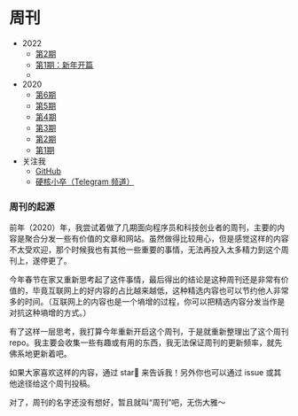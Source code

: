 
# 周刊

-  2022
    -  [第2期](https://github.com/jacksonwuu/weekly/blob/main/2022/%E7%AC%AC2%E6%9C%9F.md)
    -  [第1期：新年开篇](https://github.com/jacksonwuu/weekly/blob/main/2022/%E7%AC%AC1%E6%9C%9F%EF%BC%9A%E6%96%B0%E5%B9%B4%E5%BC%80%E7%AF%87.md)
    -  [](https://github.com/jacksonwuu/weekly/blob/main/2022/.DS_Store)
-  2020
    -  [第6期](https://github.com/jacksonwuu/weekly/blob/main/2020/%E7%AC%AC6%E6%9C%9F.md)
    -  [第5期](https://github.com/jacksonwuu/weekly/blob/main/2020/%E7%AC%AC5%E6%9C%9F.md)
    -  [第4期](https://github.com/jacksonwuu/weekly/blob/main/2020/%E7%AC%AC4%E6%9C%9F.md)
    -  [第3期](https://github.com/jacksonwuu/weekly/blob/main/2020/%E7%AC%AC3%E6%9C%9F.md)
    -  [第2期](https://github.com/jacksonwuu/weekly/blob/main/2020/%E7%AC%AC2%E6%9C%9F.md)
    -  [第1期](https://github.com/jacksonwuu/weekly/blob/main/2020/%E7%AC%AC1%E6%9C%9F.md)
-  关注我
    -  [GitHub](https://github.com/jacksonwuu)
    -  [硬核小卒（Telegram 频道）](https://t.me/yinghexiaozu)

### 周刊的起源

前年（2020）年，我尝试着做了几期面向程序员和科技创业者的周刊，主要的内容是聚合分发一些有价值的文章和网站。虽然做得比较用心，但是感觉这样的内容不太受欢迎，那个时候我也有其他一些重要的事情，无法再投入太多精力到这个周刊上，遂停更了。

今年春节在家又重新思考起了这件事情，最后得出的结论是这种周刊还是非常有价值的，毕竟互联网上的好内容的占比越来越低，这种精选内容也可以节约他人非常多的时间。（互联网上的内容也是一个墒增的过程，你可以把精选内容分发当作是对抗这种墒增的方式。）

有了这样一层思考，我打算今年重新开启这个周刊，于是就重新整理出了这个周刊 repo。我主要会收集一些有趣或有用的东西，我无法保证周刊的更新频率，就先佛系地更新着吧。

如果大家喜欢这样的内容，通过 star🌟 来告诉我！另外你也可以通过 issue 或其他途径给这个周刊投稿。

对了，周刊的名字还没有想好，暂且就叫“周刊”吧，无伤大雅～
